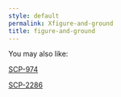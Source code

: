 ```yaml
---
style: default
permalink: Xfigure-and-ground
title: figure-and-ground
---
```

You may also like:

[SCP-974](http://scp-wiki.net/scp-974)

[SCP-2286](http://scp-wiki.net/scp-2286)
